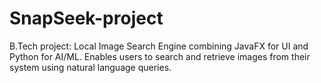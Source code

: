 # SnapSeek-project
B.Tech project: Local Image Search Engine combining JavaFX for UI and Python for AI/ML. Enables users to search and retrieve images from their system using natural language queries.
